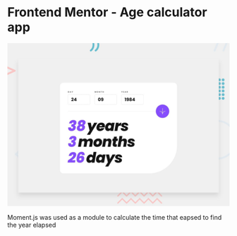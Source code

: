 # Frontend Mentor - Age calculator app

![Design preview for the Age calculator app coding challenge](./design/desktop-preview.jpg)

Moment.js was used as a module to calculate the time that eapsed to find the year elapsed
